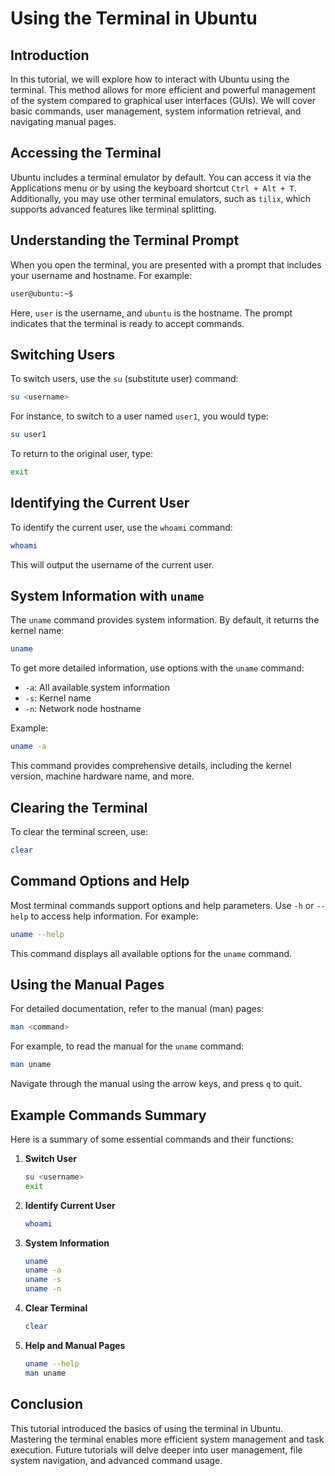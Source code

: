 # Using the Terminal in Ubuntu

## Introduction

In this tutorial, we will explore how to interact with Ubuntu using the terminal. This method allows for more efficient and powerful management of the system compared to graphical user interfaces (GUIs). We will cover basic commands, user management, system information retrieval, and navigating manual pages.

## Accessing the Terminal

Ubuntu includes a terminal emulator by default. You can access it via the Applications menu or by using the keyboard shortcut `Ctrl + Alt + T`. Additionally, you may use other terminal emulators, such as `tilix`, which supports advanced features like terminal splitting.

## Understanding the Terminal Prompt

When you open the terminal, you are presented with a prompt that includes your username and hostname. For example:

```bash
user@ubuntu:~$
```

Here, `user` is the username, and `ubuntu` is the hostname. The prompt indicates that the terminal is ready to accept commands.

## Switching Users

To switch users, use the `su` (substitute user) command:

```bash
su <username>
```

For instance, to switch to a user named `user1`, you would type:

```bash
su user1
```

To return to the original user, type:

```bash
exit
```

## Identifying the Current User

To identify the current user, use the `whoami` command:

```bash
whoami
```

This will output the username of the current user.

## System Information with `uname`

The `uname` command provides system information. By default, it returns the kernel name:

```bash
uname
```

To get more detailed information, use options with the `uname` command:

- `-a`: All available system information
- `-s`: Kernel name
- `-n`: Network node hostname

Example:

```bash
uname -a
```

This command provides comprehensive details, including the kernel version, machine hardware name, and more.

## Clearing the Terminal

To clear the terminal screen, use:

```bash
clear
```

## Command Options and Help

Most terminal commands support options and help parameters. Use `-h` or `--help` to access help information. For example:

```bash
uname --help
```

This command displays all available options for the `uname` command.

## Using the Manual Pages

For detailed documentation, refer to the manual (man) pages:

```bash
man <command>
```

For example, to read the manual for the `uname` command:

```bash
man uname
```

Navigate through the manual using the arrow keys, and press `q` to quit.

## Example Commands Summary

Here is a summary of some essential commands and their functions:

1. **Switch User**

   ```bash
   su <username>
   exit
   ```

2. **Identify Current User**

   ```bash
   whoami
   ```

3. **System Information**

   ```bash
   uname
   uname -a
   uname -s
   uname -n
   ```

4. **Clear Terminal**

   ```bash
   clear
   ```

5. **Help and Manual Pages**

   ```bash
   uname --help
   man uname
   ```

## Conclusion

This tutorial introduced the basics of using the terminal in Ubuntu. Mastering the terminal enables more efficient system management and task execution. Future tutorials will delve deeper into user management, file system navigation, and advanced command usage.
